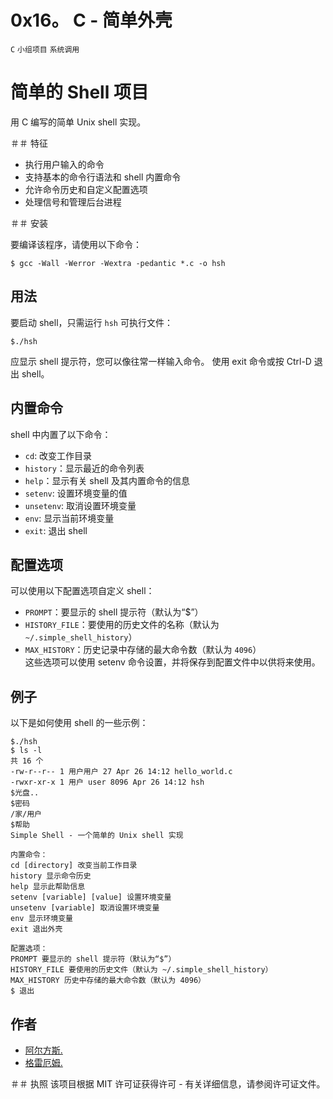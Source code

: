 # 0x16。 C - 简单外壳 <br/>
`C`
`小组项目`
`系统调用`

# 简单的 Shell 项目

用 C 编写的简单 Unix shell 实现。

＃＃ 特征
- 执行用户输入的命令
- 支持基本的命令行语法和 shell 内置命令
- 允许命令历史和自定义配置选项
- 处理信号和管理后台进程

＃＃ 安装

要编译该程序，请使用以下命令：

```
$ gcc -Wall -Werror -Wextra -pedantic *.c -o hsh
```


## 用法
要启动 shell，只需运行 `hsh` 可执行文件：

```
$./hsh
```


应显示 shell 提示符，您可以像往常一样输入命令。 使用 exit 命令或按 Ctrl-D 退出 shell。

## 内置命令
shell 中内置了以下命令：

- `cd`: 改变工作目录
- `history`：显示最近的命令列表
- `help`：显示有关 shell 及其内置命令的信息
- `setenv`: 设置环境变量的值
- `unsetenv`: 取消设置环境变量
- `env`: 显示当前环境变量
- `exit`: 退出 shell

## 配置选项
可以使用以下配置选项自定义 shell：

- `PROMPT`：要显示的 shell 提示符（默认为“$”）
- `HISTORY_FILE`：要使用的历史文件的名称（默认为 `~/.simple_shell_history`）
- `MAX_HISTORY`：历史记录中存储的最大命令数（默认为 `4096`）</br>
这些选项可以使用 setenv 命令设置，并将保存到配置文件中以供将来使用。

## 例子
以下是如何使用 shell 的一些示例：

```
$./hsh
$ ls -l
共 16 个
-rw-r--r-- 1 用户用户 27 Apr 26 14:12 hello_world.c
-rwxr-xr-x 1 用户 user 8096 Apr 26 14:12 hsh
$光盘..
$密码
/家/用户
$帮助
Simple Shell - 一个简单的 Unix shell 实现

内置命令：
cd [directory] 改变当前工作目录
history 显示命令历史
help 显示此帮助信息
setenv [variable] [value] 设置环境变量
unsetenv [variable] 取消设置环境变量
env 显示环境变量
exit 退出外壳

配置选项：
PROMPT 要显示的 shell 提示符（默认为“$”）
HISTORY_FILE 要使用的历史文件（默认为 ~/.simple_shell_history）
MAX_HISTORY 历史中存储的最大命令数（默认为 4096）
$ 退出

```

## 作者
- [阿尔方斯.](https://github.com/alphonsi)
- [格雷厄姆.](https://github.com/olusiekwin)

＃＃ 执照
该项目根据 MIT 许可证获得许可 - 有关详细信息，请参阅许可证文件。